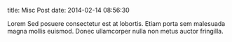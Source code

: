 title: Misc Post
date: 2014-02-14 08:56:30

Lorem Sed posuere consectetur est at lobortis. Etiam porta sem malesuada magna mollis euismod. Donec ullamcorper nulla non metus auctor fringilla.
